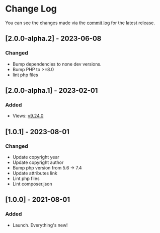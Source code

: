 # Change Log

You can see the changes made via the [commit log](https://github.com/themehybrid/hybrid-view/commits/master) for the latest release.

## [2.0.0-alpha.2] - 2023-06-08

### Changed

- Bump dependencies to none dev versions.
- Bump PHP to >=8.0
- lint php files

## [2.0.0-alpha.1] - 2023-02-01

### Added

- Views: [v9.24.0](https://github.com/illuminate/views/tree/v9.24.0)

## [1.0.1] - 2023-08-01

### Changed

- Update copyright year
- Update copyright author
- Bump php version from 5.6 -> 7.4
- Update attributes link
- Lint php files
- Lint composer.json

## [1.0.0] - 2021-08-01

### Added

- Launch.  Everything's new!
